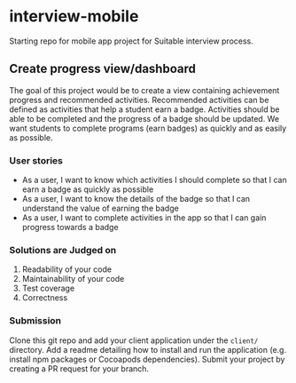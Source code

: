 # interview-mobile
Starting repo for mobile app project for Suitable interview process.

## Create progress view/dashboard
The goal of this project would be to create a view containing achievement progress and recommended activities. Recommended activities can be defined as activities that help a student earn a badge. Activities should be able to be completed and the progress of a badge should be updated. We want students to complete programs (earn badges) as quickly and as easily as possible.

### User stories
- As a user, I want to know which activities I should complete so that I can earn a badge as quickly as possible
- As a user, I want to know the details of the badge so that I can understand the value of earning the badge
- As a user, I want to complete activities in the app so that I can gain progress towards a badge

### Solutions are Judged on
1. Readability of your code
1. Maintainability of your code
1. Test coverage
1. Correctness

### Submission
Clone this git repo and add your client application under the `client/` directory. Add a readme detailing how to install and run the application (e.g. install npm packages or Cocoapods dependencies). Submit your project by creating a PR request for your branch.
